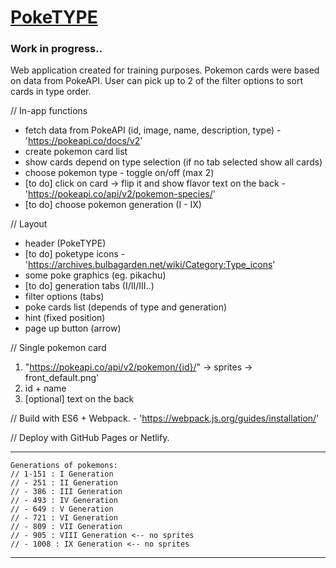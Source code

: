 # [PokeTYPE](https://poke-type.netlify.app)

### Work in progress..

Web application created for training purposes. Pokemon cards were based on data from PokeAPI.
User can pick up to 2 of the filter options to sort cards in type order.

// In-app functions
+ fetch data from PokeAPI (id, image, name, description, type) - 'https://pokeapi.co/docs/v2'
+ create pokemon card list
+ show cards depend on type selection (if no tab selected show all cards)
+ choose pokemon type - toggle on/off (max 2)
+ [to do] click on card -> flip it and show flavor text on the back - 'https://pokeapi.co/api/v2/pokemon-species/'
+ [to do] choose pokemon generation (I - IX)

// Layout
- header (PokeTYPE)
- [to do] poketype icons - 'https://archives.bulbagarden.net/wiki/Category:Type_icons'
- some poke graphics (eg. pikachu)
- [to do] generation tabs (I/II/III..)
- filter options (tabs)
- poke cards list (depends of type and generation)
- hint (fixed position)
- page up button (arrow)

// Single pokemon card
1. "https://pokeapi.co/api/v2/pokemon/{id}/" -> sprites -> front_default.png'
2. id + name
3. [optional] text on the back

// Build with ES6 + Webpack. - 'https://webpack.js.org/guides/installation/'

// Deploy with GitHub Pages or Netlify.

---
    Generations of pokemons:
    // 1-151 : I Generation
    // - 251 : II Generation
    // - 386 : III Generation
    // - 493 : IV Generation
    // - 649 : V Generation
    // - 721 : VI Generation
    // - 809 : VII Generation 
    // - 905 : VIII Generation <-- no sprites
    // - 1008 : IX Generation <-- no sprites
---